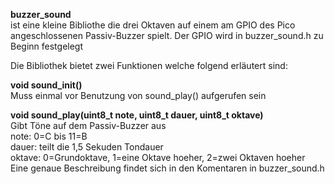 **buzzer_sound**\
ist eine kleine Bibliothe die drei Oktaven auf einem am GPIO des Pico
angeschlossenen Passiv-Buzzer spielt. Der GPIO wird in buzzer_sound.h
zu Beginn festgelegt

Die Bibliothek bietet zwei Funktionen welche folgend erläutert sind:

**void sound_init()**\
Muss einmal vor Benutzung von sound_play() aufgerufen sein

**void sound_play(uint8_t note, uint8_t dauer, uint8_t oktave)**\
Gibt Töne auf dem Passiv-Buzzer aus\
note: 0=C bis 11=B\
dauer: teilt die 1,5 Sekuden Tondauer\
oktave: 0=Grundoktave, 1=eine Oktave hoeher, 2=zwei Oktaven hoeher\
Eine genaue Beschreibung findet sich in den Komentaren in buzzer_sound.h
